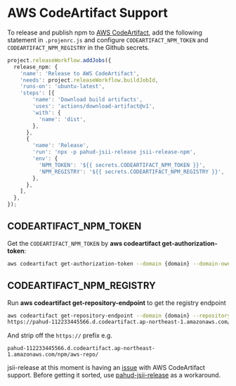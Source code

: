 # AWS CodeArtifact Support

To release and publish npm to [AWS CodeArtifact](https://aws.amazon.com/codeartifact/), add the following statement
in `.projenrc.js` and configure `CODEARTIFACT_NPM_TOKEN` and `CODEARTIFACT_NPM_REGISTRY` in the Github secrets.

```ts
project.releaseWorkflow.addJobs({
  release_npm: {
    'name': 'Release to AWS CodeArtifact',
    'needs': project.releaseWorkflow.buildJobId,
    'runs-on': 'ubuntu-latest',
    'steps': [{
        'name': 'Download build artifacts',
        'uses': 'actions/download-artifact@v1',
        'with': {
          'name': 'dist',
        },
      },
      {
        'name': 'Release',
        'run': 'npx -p pahud-jsii-release jsii-release-npm',
        'env': {
          'NPM_TOKEN': '${{ secrets.CODEARTIFACT_NPM_TOKEN }}',
          'NPM_REGISTRY': '${{ secrets.CODEARTIFACT_NPM_REGISTRY }}',
        },
      },
    ],
  },
});
```

## CODEARTIFACT_NPM_TOKEN

Get the `CODEARTIFACT_NPM_TOKEN` by **aws codeartifact get-authorization-token**:
```bash
aws codeartifact get-authorization-token --domain {domain} --domain-owner 112233445566 --query authorizationToken --output text
```

## CODEARTIFACT_NPM_REGISTRY

Run **aws codeartifact get-repository-endpoint** to get the registry endpoint

```bash
aws codeartifact get-repository-endpoint --domain {domain} --repository {repo} --format npm --output text
https://pahud-112233445566.d.codeartifact.ap-northeast-1.amazonaws.com/npm/aws-repo/
```
And strip off the `https://` prefix e.g.

```
pahud-112233445566.d.codeartifact.ap-northeast-1.amazonaws.com/npm/aws-repo/
```

jsii-release at this moment is having an [issue](https://github.com/eladb/jsii-release/issues/3) with
AWS CodeArtifact support. Before getting it sorted, use [pahud-jsii-release](https://www.npmjs.com/package/pahud-jsii-release)
as a workaround.

